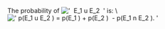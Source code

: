 The probability of
!['  E\_1 u E\_2  '](../dictionary/equation_images/3403.2..png) is: \\
![' p(E\_1 u E\_2 ) = p(E\_1 ) + p(E\_2 )  - p(E\_1 n E\_2 ). '](../dictionary/equation_images/3403.1..png)
